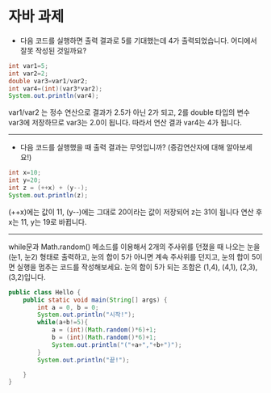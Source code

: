 # 자바 과제


* 다음 코드를 실행하면 출력 결과로 5를 기대했는데 4가 출력되었습니다. 어디에서 잘못 작성된 것일까요?
```java
int var1=5;
int var2=2;
double var3=var1/var2;
int var4=(int)(var3*var2);
System.out.println(var4);
```

var1/var2 는 정수 연산으로 결과가 2.5가 아닌 2가 되고, 2를 double 타입의 변수 var3에 저장하므로 var3는 2.0이 됩니다.
따라서 연산 결과 var4는 4가 됩니다.


---
* 다음 코드를 실행했을 때 출력 결과는 무엇입니까? (증감연산자에 대해 알아보세요!)
```java
int x=10;
int y=20;
int z = (++x) + (y--);
System.out.println(z);
```

(++x)에는 값이 11, (y--)에는 그대로 20이라는 값이 저장되어 z는 31이 됩니다
연산 후 x는 11, y는 19로 바뀝니다.


---
while문과 Math.random() 메소드를 이용해서 2개의 주사위를 던졌을 때 나오는 눈을 (눈1, 눈2) 형태로 출력하고, 눈의 합이 5가 아니면 계속 주사위를 던지고, 눈의 합이 5이면 실행을 멈추는 코드를 작성해보세요. 눈의 합이 5가 되는 조합은 (1,4), (4,1), (2,3), (3,2)입니다.

```java
public class Hello {
    public static void main(String[] args) {
        int a = 0, b = 0;
        System.out.println("시작!");
        while(a+b!=5){
            a = (int)(Math.random()*6)+1;
            b = (int)(Math.random()*6)+1;
            System.out.println("("+a+","+b+")");
        }
        System.out.println("끝!");

    }
}
```
